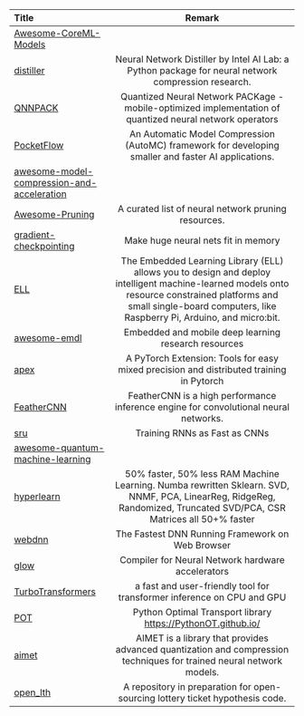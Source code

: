 | Title | Remark |
| :---- | :----: |
| [Awesome-CoreML-Models](https://github.com/likedan/Awesome-CoreML-Models)|
|[distiller](https://github.com/NervanaSystems/distiller)|Neural Network Distiller by Intel AI Lab: a Python package for neural network compression research.|
|[QNNPACK](https://github.com/pytorch/QNNPACK)|Quantized Neural Network PACKage - mobile-optimized implementation of quantized neural network operators|
|[PocketFlow](https://github.com/Tencent/PocketFlow)|An Automatic Model Compression (AutoMC) framework for developing smaller and faster AI applications. |
|[awesome-model-compression-and-acceleration](https://github.com/sun254/awesome-model-compression-and-acceleration)|
|[Awesome-Pruning](https://github.com/he-y/Awesome-Pruning)|A curated list of neural network pruning resources.|
|[gradient-checkpointing](https://github.com/cybertronai/gradient-checkpointing)|Make huge neural nets fit in memory|
|[ELL](https://github.com/Microsoft/ELL)|The Embedded Learning Library (ELL) allows you to design and deploy intelligent machine-learned models onto resource constrained platforms and small single-board computers, like Raspberry Pi, Arduino, and micro:bit. |
|[awesome-emdl](https://github.com/EMDL/awesome-emdl)|Embedded and mobile deep learning research resources|
|[apex](https://github.com/nvidia/apex)|A PyTorch Extension: Tools for easy mixed precision and distributed training in Pytorch|
|[FeatherCNN](https://github.com/Tencent/FeatherCNN)|FeatherCNN is a high performance inference engine for convolutional neural networks.|
|[sru](https://github.com/asappresearch/sru)|Training RNNs as Fast as CNNs|
|[awesome-quantum-machine-learning](https://github.com/krishnakumarsekar/awesome-quantum-machine-learning)|
|[hyperlearn](https://github.com/danielhanchen/hyperlearn)|50% faster, 50% less RAM Machine Learning. Numba rewritten Sklearn. SVD, NNMF, PCA, LinearReg, RidgeReg, Randomized, Truncated SVD/PCA, CSR Matrices all 50+% faster |
|[webdnn](https://github.com/mil-tokyo/webdnn)|The Fastest DNN Running Framework on Web Browser|
|[glow](https://github.com/pytorch/glow/)|Compiler for Neural Network hardware accelerators|
|[TurboTransformers](https://github.com/Tencent/TurboTransformers)|a fast and user-friendly tool for transformer inference on CPU and GPU|
|[POT](https://github.com/PythonOT/POT)|Python Optimal Transport library https://PythonOT.github.io/|
|[aimet](https://github.com/quic/aimet)|AIMET is a library that provides advanced quantization and compression techniques for trained neural network models.|
|[open_lth](https://github.com/facebookresearch/open_lth)|A repository in preparation for open-sourcing lottery ticket hypothesis code.|